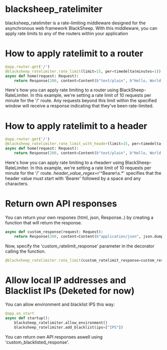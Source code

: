 # blacksheep_ratelimiter
blacksheep_ratelimiter is a rate-limiting middleware designed for the asynchronous web framework BlackSheep. With this middleware, you can apply rate limits to any of the routers within your application

# How to apply ratelimit to a router

```python
@app.router.get('/')
@blacksheep_ratelimiter.rate_limit(limit=15, per=timedelta(minutes=1))
async def home(request: Request):
    return Response(200, content=Content(b"text/plain", b"Hello, World!"))
```
Here's how you can apply rate limiting to a router using BlackSheep-RateLimiter. In this example, we're setting a rate limit of 10 requests per minute for the '/' route. Any requests beyond this limit within the specified window will receive a response indicating that they've been rate-limited.

# How to apply ratelimit to a header

```python
@app.router.get('/')
@blacksheep_ratelimiter.rate_limit_with_header(limit=15, per=timedelta(minutes=1), header_name="Authorization", header_value_regex=r'^Bearer\s.*')
async def home(request: Request):
    return Response(200, content=Content(b"text/plain", b"Hello, World!"))
```
Here's how you can apply rate limiting to a rheaderr using BlackSheep-RateLimiter. In this example, we're setting a rate limit of 10 requests per minute for the '/' route. *header_value_regex*=r'^Bearer\s.*' specifies that the header value must start with 'Bearer' followed by a space and any characters.

# Return own API responses
You can return your own respones (html, json, Response..) by creating a function that will return the response.
```python
async def custom_response(request: Request):
    return Response(200, content=Content(b"application/json", json.dumps({"message": "Hello, World!"}).encode()))
```
Now, specify the 'custom_ratelimit_response' parameter in the decorator calling the function.

```python
@blacksheep_ratelimiter.rate_limit(custom_ratelimit_response=custom_response)
```

# Allow local IP addresses and Blacklist IPs (Deketed for now)
You can allow environment and blacklist IPS this way:
```python
@app.on_start
async def startup():
    blacksheep_ratelimiter.allow_environment()
    blacksheep_ratelimiter.add_blacklist(ips=["IPS"])
```
You can return own API responses aswell using 'custom_blacklisted_response'.
